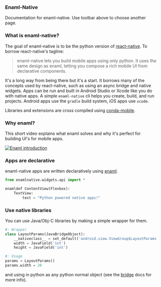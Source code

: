 ### Enaml-Native

Documentation for enaml-native. Use toolbar above to choose another page. 

### What is enaml-native?
The goal of enaml-native is to be the python version of 
[react-native](https://facebook.github.io/react-native/). To borrow react-native's tagline:
>  enaml-native lets you build mobile apps using only python. It uses the same design as enaml, 
letting you compose a rich mobile UI from declarative components.

It's a long way from being there but it's a start. It borrows many of the concepts used by 
react-native, such as using an async bridge and native widgets. Apps can be run and built in 
Android Studio or Xcode like you do with native apps. A simple `enaml-native` cli helps you create, 
build, and run projects. Android apps use the `gradle` build system, iOS apps use `xcode`. 

Libraries and extensions are cross compiled using [conda-mobile](https://github.com/codelv/conda-mobile). 

### Why enaml?

This short video explains what enaml solves and why it's perfect for building UI's for mobile apps.

[![Enaml introduction](https://img.youtube.com/vi/ycFEwz_hAxk/0.jpg)](https://youtu.be/ycFEwz_hAxk)



### Apps are declarative

enaml-native apps are written declaratively using 
[enaml](https://enaml.readthedocs.io/en/latest/get_started/introduction.html).  


```python
from enamlnative.widgets.api import *

enamldef ContentView(Flexbox):
    TextView:
        text = "Python powered native apps!"
```

### Use native libraries
You can use Java/Obj-C libraries by making a simple wrapper for them.

```python
#: Wrapper
class LayoutParams(JavaBridgeObject):
    __nativeclass__ = set_default('android.view.ViewGroup$LayoutParams')
    width = JavaField('int')
    height = JavaField('int')

#: Usage
params = LayoutParams()
params.width = 20
```

and using in python as any python normal object (see the 
[bridge](https://www.codelv.com/projects/enaml-native/docs/bridge) docs for more info).

